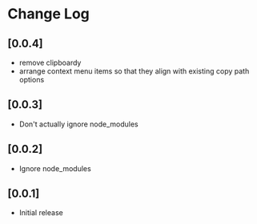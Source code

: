 # Change Log

## [0.0.4]

- remove clipboardy
- arrange context menu items so that they align with existing copy path options

## [0.0.3]

- Don't actually ignore node_modules

## [0.0.2]

- Ignore node_modules

## [0.0.1]

- Initial release
